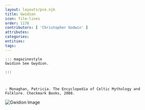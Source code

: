 ```yaml
---
layout: layouts/pce.njk
title: Gwidion
icon: file-lines
order: 1178
contributors: [ 'Christopher Godwin' ]
attributes:
categories:
entities:
tags:
---
```

``` tab [group1:Info]
::: magazinestyle
Gwidion See Gwydion.

:::
```
``` tab [group1:Attributes]
```
``` tab [group1:Entities]
```
``` tab [group1:Sources]
- Monaghan, Patricia. The Encyclopedia of Celtic Mythology and Folklore. Checkmark Books, 2008.
```
![Gwidion Image]([None])
